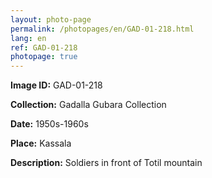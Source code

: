 ```yaml
---
layout: photo-page
permalink: /photopages/en/GAD-01-218.html
lang: en
ref: GAD-01-218
photopage: true
---
```


**Image ID:** GAD-01-218

**Collection:** Gadalla Gubara Collection

**Date:** 1950s-1960s

**Place:** Kassala

**Description:** Soldiers in front of Totil mountain
